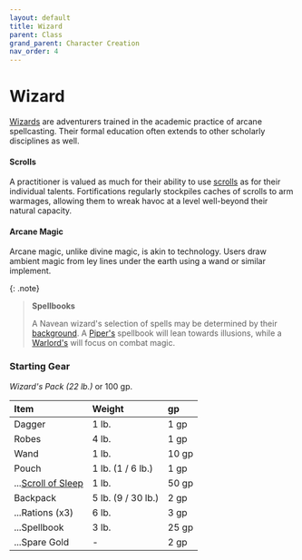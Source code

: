 ```yaml
---
layout: default
title: Wizard
parent: Class
grand_parent: Character Creation
nav_order: 4
---
```


# Wizard

[Wizards](../../more/classes/wizard) are adventurers trained in the academic practice of arcane spellcasting. Their formal education often extends to other scholarly disciplines as well.

#### Scrolls
A practitioner is valued as much for their ability to use [scrolls](../../gear/scrolls) as for their individual talents. Fortifications regularly stockpiles caches of scrolls to arm warmages, allowing them to wreak havoc at a level well-beyond their natural capacity. 

#### Arcane Magic
Arcane magic, unlike divine magic, is akin to technology. Users draw ambient magic from ley lines under the earth using a wand or similar implement. 

{: .note}
> **Spellbooks**
>
> A Navean wizard's selection of spells may be determined by their [background](../background/index). A [Piper's](../background/piper) spellbook will lean towards illusions, while a [Warlord's](../background/warlord) will focus on combat magic.

### Starting Gear

_Wizard's Pack (22 lb.)_ or 100 gp.

| Item                                     | Weight             | gp    |
| :--------------------------------------- | :----------------- | :---- |
| Dagger                                   | 1 lb.              | 1 gp  |
| Robes                                    | 4 lb.              | 1 gp  |
| Wand                                     | 1 lb.              | 10 gp |
| Pouch                                    | 1 lb. (1 / 6 lb.)  | 1 gp  |
| ...[Scroll of Sleep](../../gear/scrolls) | 1 lb.              | 50 gp |
| Backpack                                 | 5 lb. (9 / 30 lb.) | 2 gp  |
| ...Rations (x3)                          | 6 lb.              | 3 gp  |
| ...Spellbook                             | 3 lb.              | 25 gp |
| ...Spare Gold                            | -                  | 2 gp  |
